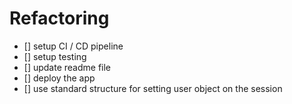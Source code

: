 # Refactoring

- [] setup CI / CD pipeline
- [] setup testing
- [] update readme file
- [] deploy the app
- [] use standard structure for setting user object on the session
